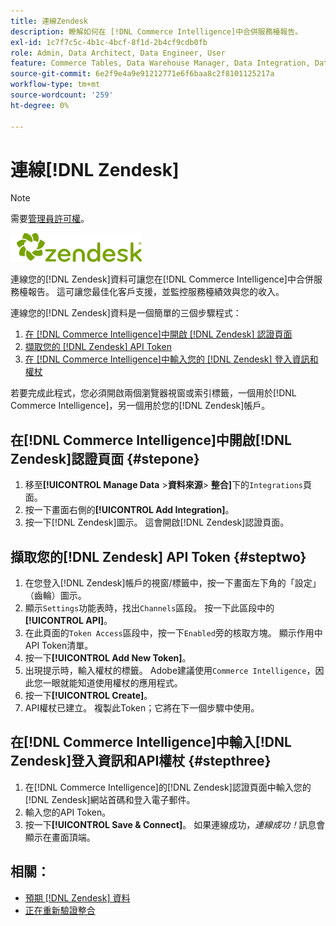 ```yaml
---
title: 連線Zendesk
description: 瞭解如何在 [!DNL Commerce Intelligence]中合併服務檯報告。
exl-id: 1c7f7c5c-4b1c-4bcf-8f1d-2b4cf9cdb0fb
role: Admin, Data Architect, Data Engineer, User
feature: Commerce Tables, Data Warehouse Manager, Data Integration, Data Import/Export
source-git-commit: 6e2f9e4a9e91212771e6f6baa8c2f8101125217a
workflow-type: tm+mt
source-wordcount: '259'
ht-degree: 0%

---
```


# 連線[!DNL Zendesk]

>[!NOTE]
>
>需要[管理員許可權](../../../administrator/user-management/user-management.md)。

![](../../../assets/Zendesk_logo.png)

連線您的[!DNL Zendesk]資料可讓您在[!DNL Commerce Intelligence]中合併服務檯報告。 這可讓您最佳化客戶支援，並監控服務檯績效與您的收入。

連線您的[!DNL Zendesk]資料是一個簡單的三個步驟程式：

1. [在 [!DNL Commerce Intelligence]中開啟 [!DNL Zendesk] 認證頁面](#stepone)
1. [擷取您的 [!DNL Zendesk] API Token](#steptwo)
1. [在 [!DNL Commerce Intelligence]中輸入您的 [!DNL Zendesk] 登入資訊和權杖](#stepthree)

若要完成此程式，您必須開啟兩個瀏覽器視窗或索引標籤，一個用於[!DNL Commerce Intelligence]，另一個用於您的[!DNL Zendesk]帳戶。

## 在[!DNL Commerce Intelligence]中開啟[!DNL Zendesk]認證頁面 {#stepone}

1. 移至&#x200B;**[!UICONTROL Manage Data** > **&#x200B;資料來源&#x200B;**> **整合]**&#x200B;下的`Integrations`頁面。
1. 按一下畫面右側的&#x200B;**[!UICONTROL Add Integration]**。
1. 按一下[!DNL Zendesk]圖示。 這會開啟[!DNL Zendesk]認證頁面。

## 擷取您的[!DNL Zendesk] API Token {#steptwo}

1. 在您登入[!DNL Zendesk]帳戶的視窗/標籤中，按一下畫面左下角的「設定」（齒輪）圖示。
1. 顯示`Settings`功能表時，找出`Channels`區段。 按一下此區段中的&#x200B;**[!UICONTROL API]**。
1. 在此頁面的`Token Access`區段中，按一下`Enabled`旁的核取方塊。 顯示作用中API Token清單。
1. 按一下&#x200B;**[!UICONTROL Add New Token]**。
1. 出現提示時，輸入權杖的標籤。 Adobe建議使用`Commerce Intelligence`，因此您一眼就能知道使用權杖的應用程式。
1. 按一下&#x200B;**[!UICONTROL Create]**。
1. API權杖已建立。 複製此Token；它將在下一個步驟中使用。

## 在[!DNL Commerce Intelligence]中輸入[!DNL Zendesk]登入資訊和API權杖 {#stepthree}

1. 在[!DNL Commerce Intelligence]的[!DNL Zendesk]認證頁面中輸入您的[!DNL Zendesk]網站首碼和登入電子郵件。
1. 輸入您的API Token。
1. 按一下&#x200B;**[!UICONTROL Save & Connect]**。 如果連線成功，*連線成功！*&#x200B;訊息會顯示在畫面頂端。

## 相關：

* [預期 [!DNL Zendesk] 資料](../integrations/exp-zendesk-data.md)
* [正在重新驗證整合](https://experienceleague.adobe.com/docs/commerce-knowledge-base/kb/how-to/mbi-reauthenticating-integrations.html)
